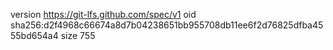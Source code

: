 version https://git-lfs.github.com/spec/v1
oid sha256:d2f4968c66674a8d7b04238651bb955708db11ee6f2d76825dfba4555bd654a4
size 755
